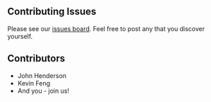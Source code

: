 ## Contributing Issues

Please see our [issues board](https://github.com/jrhender/asktoniapi/issues). Feel free to post any that you discover yourself.

## Contributors

  * John Henderson
  * Kevin Feng
  * And you - join us!
